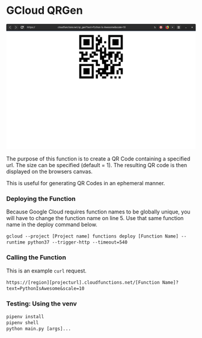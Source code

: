 # GCloud QRGen

<div style="align:center">
<img src="https://raw.githubusercontent.com/mikeymop/gcloudqrgen/master/example.png?token=AA6RJGIT26OPNP7UR3TORLS47GP52" width="600">
</div>

The purpose of this function is to create a QR Code containing a specified url. The size can be specified (default = 1). The resulting QR code is then displayed on the browsers canvas. 

This is useful for generating QR Codes in an ephemeral manner.

### Deploying the Function

Because Google Cloud requires function names to be globally unique, you will have to change the function name on line 5. Use that same function name in the deploy command below.

```
gcloud --project [Project name] functions deploy [Function Name] --runtime python37 --trigger-http --timeout=540
```

### Calling the Function

This is an example `curl` request.
```
https://[region][projecturl].cloudfunctions.net/[Function Name]?text=PythonIsAwesome&scale=10
```

### Testing: Using the venv

```
pipenv install
pipenv shell
python main.py [args]...
```
